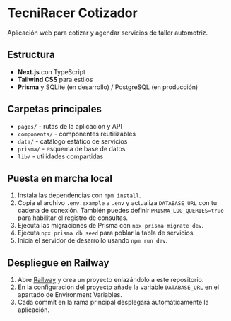 # TecniRacer Cotizador

Aplicación web para cotizar y agendar servicios de taller automotriz.

## Estructura

- **Next.js** con TypeScript
- **Tailwind CSS** para estilos
- **Prisma** y SQLite (en desarrollo) / PostgreSQL (en producción)

## Carpetas principales

- `pages/` - rutas de la aplicación y API
- `components/` - componentes reutilizables
- `data/` - catálogo estático de servicios
- `prisma/` - esquema de base de datos
- `lib/` - utilidades compartidas

## Puesta en marcha local

1. Instala las dependencias con `npm install`.
2. Copia el archivo `.env.example` a `.env` y actualiza `DATABASE_URL` con tu cadena de conexión.
   También puedes definir `PRISMA_LOG_QUERIES=true` para habilitar el registro de consultas.
3. Ejecuta las migraciones de Prisma con `npx prisma migrate dev`.
4. Ejecuta `npx prisma db seed` para poblar la tabla de servicios.
5. Inicia el servidor de desarrollo usando `npm run dev`.

## Despliegue en Railway

1. Abre [Railway](https://railway.app) y crea un proyecto enlazándolo a este repositorio.
2. En la configuración del proyecto añade la variable `DATABASE_URL` en el apartado de Environment Variables.
3. Cada commit en la rama principal desplegará automáticamente la aplicación.
